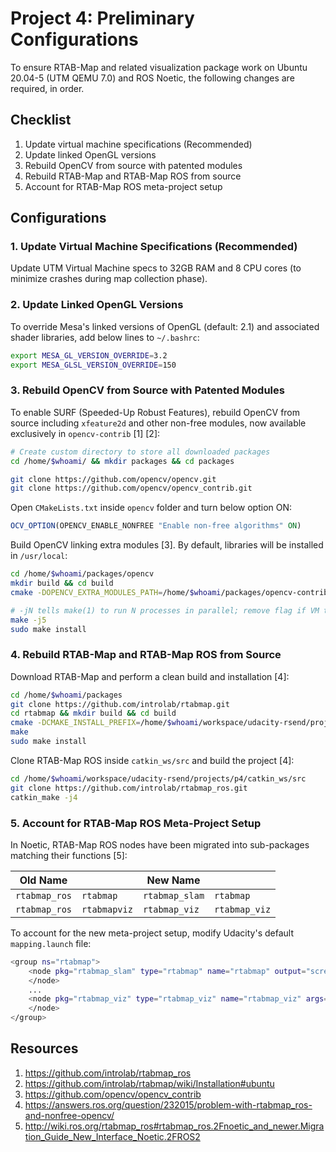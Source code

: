 # Project 4: Preliminary Configurations

To ensure RTAB-Map and related visualization package work on Ubuntu 20.04-5 (UTM QEMU 7.0) and ROS Noetic, the following changes are required, in order.

## Checklist

1. Update virtual machine specifications (Recommended)
2. Update linked OpenGL versions
3. Rebuild OpenCV from source with patented modules
4. Rebuild RTAB-Map and RTAB-Map ROS from source
5. Account for RTAB-Map ROS meta-project setup

## Configurations

### 1. Update Virtual Machine Specifications (Recommended)

Update UTM Virtual Machine specs to 32GB RAM and 8 CPU cores (to minimize crashes during map collection phase).

### 2. Update Linked OpenGL Versions

To override Mesa's linked versions of OpenGL (default: 2.1) and associated shader libraries, add below lines to `~/.bashrc`:

```bash
export MESA_GL_VERSION_OVERRIDE=3.2
export MESA_GLSL_VERSION_OVERRIDE=150
```

### 3. Rebuild OpenCV from Source with Patented Modules

To enable SURF (Speeded-Up Robust Features), rebuild OpenCV from source including `xfeature2d` and other non-free modules, now available exclusively in `opencv-contrib` [1] [2]:

```bash
# Create custom directory to store all downloaded packages
cd /home/$whoami/ && mkdir packages && cd packages

git clone https://github.com/opencv/opencv.git
git clone https://github.com/opencv/opencv_contrib.git
```

Open `CMakeLists.txt` inside `opencv` folder and turn below option ON:

```cmake
OCV_OPTION(OPENCV_ENABLE_NONFREE "Enable non-free algorithms" ON)
```

Build OpenCV linking extra modules [3]. By default, libraries will be installed in `/usr/local`:

```bash
cd /home/$whoami/packages/opencv
mkdir build && cd build
cmake -DOPENCV_EXTRA_MODULES_PATH=/home/$whoami/packages/opencv-contrib/modules /home/$whoami/packages/opencv

# -jN tells make(1) to run N processes in parallel; remove flag if VM tends to crash, or use -j1
make -j5
sudo make install
```

### 4. Rebuild RTAB-Map and RTAB-Map ROS from Source

Download RTAB-Map and perform a clean build and installation [4]:

```bash
cd /home/$whoami/packages
git clone https://github.com/introlab/rtabmap.git
cd rtabmap && mkdir build && cd build
cmake -DCMAKE_INSTALL_PREFIX=/home/$whoami/workspace/udacity-rsend/projects/p4/catkin_ws/devel ..
make
sudo make install
```

Clone RTAB-Map ROS inside `catkin_ws/src` and build the project [4]:

```bash
cd /home/$whoami/workspace/udacity-rsend/projects/p4/catkin_ws/src
git clone https://github.com/introlab/rtabmap_ros.git
catkin_make -j4
```

### 5. Account for RTAB-Map ROS Meta-Project Setup

In Noetic, RTAB-Map ROS nodes have been migrated into sub-packages matching their functions [5]:

|**Old Name**| |**New Name**| |
|------------|----|------------|----|
|`rtabmap_ros`|`rtabmap`|`rtabmap_slam`|`rtabmap`|
|`rtabmap_ros`|`rtabmapviz`|`rtabmap_viz`|`rtabmap_viz`|

To account for the new meta-project setup, modify Udacity's default `mapping.launch` file:

```bash
<group ns="rtabmap">
    <node pkg="rtabmap_slam" type="rtabmap" name="rtabmap" output="screen" args="--delete_db_on_start">
    </node>
    ...
    <node pkg="rtabmap_viz" type="rtabmap_viz" name="rtabmap_viz" args="-d $(find rtabmap_viz)/launch/config/rgbd_gui.ini" output="screen">
    </node>
</group>
```

## Resources

1. https://github.com/introlab/rtabmap_ros
2. https://github.com/introlab/rtabmap/wiki/Installation#ubuntu
3. https://github.com/opencv/opencv_contrib
4. https://answers.ros.org/question/232015/problem-with-rtabmap_ros-and-nonfree-opencv/
5. http://wiki.ros.org/rtabmap_ros#rtabmap_ros.2Fnoetic_and_newer.Migration_Guide_New_Interface_Noetic.2FROS2
